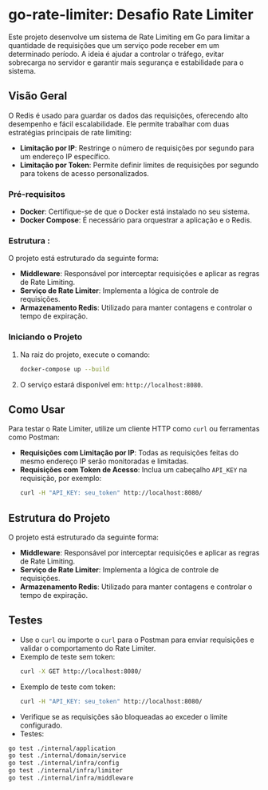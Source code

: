 # go-rate-limiter: Desafio Rate Limiter

Este projeto desenvolve um sistema de Rate Limiting em Go para limitar a quantidade de requisições que um serviço pode receber em um determinado período. A ideia é ajudar a controlar o tráfego, evitar sobrecarga no servidor e garantir mais segurança e estabilidade para o sistema.

## Visão Geral

O Redis é usado para guardar os dados das requisições, oferecendo alto desempenho e fácil escalabilidade. Ele permite trabalhar com duas estratégias principais de rate limiting:

- **Limitação por IP**: Restringe o número de requisições por segundo para um endereço IP específico.
- **Limitação por Token**: Permite definir limites de requisições por segundo para tokens de acesso personalizados.

### Pré-requisitos

- **Docker**: Certifique-se de que o Docker está instalado no seu sistema.
- **Docker Compose**: É necessário para orquestrar a aplicação e o Redis.


### Estrutura :

O projeto está estruturado da seguinte forma:

- **Middleware**: Responsável por interceptar requisições e aplicar as regras de Rate Limiting.
- **Serviço de Rate Limiter**: Implementa a lógica de controle de requisições.
- **Armazenamento Redis**: Utilizado para manter contagens e controlar o tempo de expiração.


### Iniciando o Projeto

1. Na raiz do projeto, execute o comando:
   ```sh
   docker-compose up --build
   ```
2. O serviço estará disponível em: `http://localhost:8080`.

## Como Usar

Para testar o Rate Limiter, utilize um cliente HTTP como `curl` ou ferramentas como Postman:

- **Requisições com Limitação por IP**: Todas as requisições feitas do mesmo endereço IP serão monitoradas e limitadas.
- **Requisições com Token de Acesso**: Inclua um cabeçalho `API_KEY` na requisição, por exemplo:
  ```sh
  curl -H "API_KEY: seu_token" http://localhost:8080/
  ```

## Estrutura do Projeto

O projeto está estruturado da seguinte forma:

- **Middleware**: Responsável por interceptar requisições e aplicar as regras de Rate Limiting.
- **Serviço de Rate Limiter**: Implementa a lógica de controle de requisições.
- **Armazenamento Redis**: Utilizado para manter contagens e controlar o tempo de expiração.

## Testes

- Use o `curl` ou importe o `curl` para o Postman para enviar requisições e validar o comportamento do Rate Limiter.
- Exemplo de teste sem token:
  ```sh
  curl -X GET http://localhost:8080/
  ```
- Exemplo de teste com token:
  ```sh
  curl -H "API_KEY: seu_token" http://localhost:8080/
  ```
- Verifique se as requisições são bloqueadas ao exceder o limite configurado.
- Testes:
```sh
go test ./internal/application
go test ./internal/domain/service 
go test ./internal/infra/config 
go test ./internal/infra/limiter
go test ./internal/infra/middleware
```